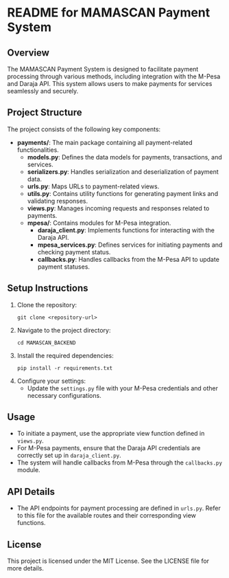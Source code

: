 # README for MAMASCAN Payment System

## Overview
The MAMASCAN Payment System is designed to facilitate payment processing through various methods, including integration with the M-Pesa and Daraja API. This system allows users to make payments for services seamlessly and securely.

## Project Structure
The project consists of the following key components:

- **payments/**: The main package containing all payment-related functionalities.
  - **models.py**: Defines the data models for payments, transactions, and services.
  - **serializers.py**: Handles serialization and deserialization of payment data.
  - **urls.py**: Maps URLs to payment-related views.
  - **utils.py**: Contains utility functions for generating payment links and validating responses.
  - **views.py**: Manages incoming requests and responses related to payments.
  - **mpesa/**: Contains modules for M-Pesa integration.
    - **daraja_client.py**: Implements functions for interacting with the Daraja API.
    - **mpesa_services.py**: Defines services for initiating payments and checking payment status.
    - **callbacks.py**: Handles callbacks from the M-Pesa API to update payment statuses.

## Setup Instructions
1. Clone the repository:
   ```
   git clone <repository-url>
   ```
2. Navigate to the project directory:
   ```
   cd MAMASCAN_BACKEND
   ```
3. Install the required dependencies:
   ```
   pip install -r requirements.txt
   ```
4. Configure your settings:
   - Update the `settings.py` file with your M-Pesa credentials and other necessary configurations.

## Usage
- To initiate a payment, use the appropriate view function defined in `views.py`.
- For M-Pesa payments, ensure that the Daraja API credentials are correctly set up in `daraja_client.py`.
- The system will handle callbacks from M-Pesa through the `callbacks.py` module.

## API Details
- The API endpoints for payment processing are defined in `urls.py`. Refer to this file for the available routes and their corresponding view functions.

## License
This project is licensed under the MIT License. See the LICENSE file for more details.